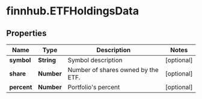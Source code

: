 # finnhub.ETFHoldingsData

## Properties

Name | Type | Description | Notes
------------ | ------------- | ------------- | -------------
**symbol** | **String** | Symbol description | [optional] 
**share** | **Number** | Number of shares owned by the ETF. | [optional] 
**percent** | **Number** | Portfolio&#39;s percent | [optional] 


